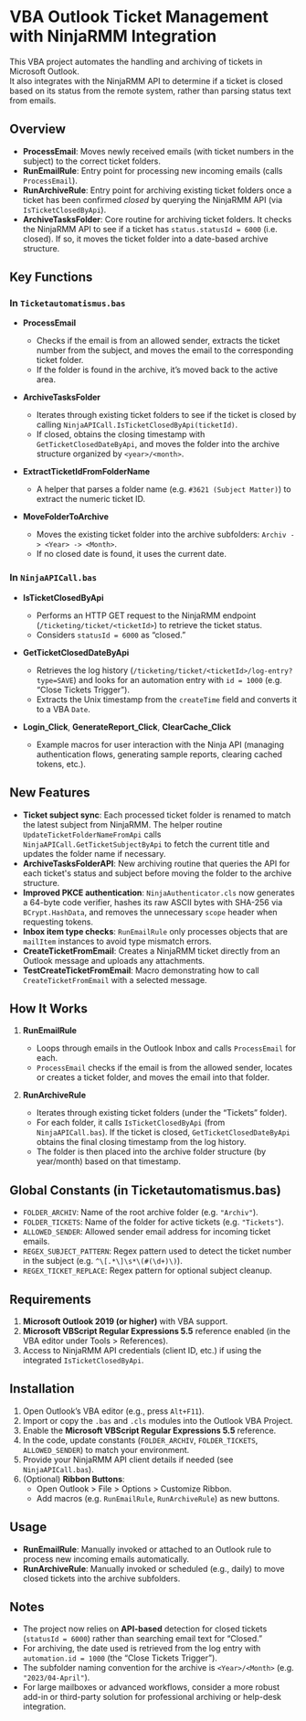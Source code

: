 # VBA Outlook Ticket Management with NinjaRMM Integration

This VBA project automates the handling and archiving of tickets in Microsoft Outlook.  
It also integrates with the NinjaRMM API to determine if a ticket is closed based on its status from the remote system, rather than parsing status text from emails.

## Overview

- **ProcessEmail**: Moves newly received emails (with ticket numbers in the subject) to the correct ticket folders.
- **RunEmailRule**: Entry point for processing new incoming emails (calls `ProcessEmail`).
- **RunArchiveRule**: Entry point for archiving existing ticket folders once a ticket has been confirmed *closed* by querying the NinjaRMM API (via `IsTicketClosedByApi`).
- **ArchiveTasksFolder**: Core routine for archiving ticket folders. It checks the NinjaRMM API to see if a ticket has `status.statusId = 6000` (i.e. closed). If so, it moves the ticket folder into a date-based archive structure.

## Key Functions

### In `Ticketautomatismus.bas`
- **ProcessEmail**  
  - Checks if the email is from an allowed sender, extracts the ticket number from the subject, and moves the email to the corresponding ticket folder.  
  - If the folder is found in the archive, it’s moved back to the active area.

- **ArchiveTasksFolder**  
  - Iterates through existing ticket folders to see if the ticket is closed by calling `NinjaAPICall.IsTicketClosedByApi(ticketId)`.  
  - If closed, obtains the closing timestamp with `GetTicketClosedDateByApi`, and moves the folder into the archive structure organized by `<year>/<month>`.

- **ExtractTicketIdFromFolderName**  
  - A helper that parses a folder name (e.g. `#3621 (Subject Matter)`) to extract the numeric ticket ID.

- **MoveFolderToArchive**  
  - Moves the existing ticket folder into the archive subfolders: `Archiv -> <Year> -> <Month>`.  
  - If no closed date is found, it uses the current date.

### In `NinjaAPICall.bas`
- **IsTicketClosedByApi**  
  - Performs an HTTP GET request to the NinjaRMM endpoint (`/ticketing/ticket/<ticketId>`) to retrieve the ticket status.  
  - Considers `statusId = 6000` as “closed.”

- **GetTicketClosedDateByApi**  
  - Retrieves the log history (`/ticketing/ticket/<ticketId>/log-entry?type=SAVE`) and looks for an automation entry with `id = 1000` (e.g. “Close Tickets Trigger”).  
  - Extracts the Unix timestamp from the `createTime` field and converts it to a VBA `Date`.

- **Login_Click**, **GenerateReport_Click**, **ClearCache_Click**  
  - Example macros for user interaction with the Ninja API (managing authentication flows, generating sample reports, clearing cached tokens, etc.).

## New Features

- **Ticket subject sync**: Each processed ticket folder is renamed to match the latest subject from NinjaRMM. The helper routine `UpdateTicketFolderNameFromApi` calls `NinjaAPICall.GetTicketSubjectByApi` to fetch the current title and updates the folder name if necessary.
- **ArchiveTasksFolderAPI**: New archiving routine that queries the API for each ticket's status and subject before moving the folder to the archive structure.
- **Improved PKCE authentication**: `NinjaAuthenticator.cls` now generates a 64-byte code verifier, hashes its raw ASCII bytes with SHA-256 via `BCrypt.HashData`, and removes the unnecessary `scope` header when requesting tokens.
- **Inbox item type checks**: `RunEmailRule` only processes objects that are `mailItem` instances to avoid type mismatch errors.
- **CreateTicketFromEmail**: Creates a NinjaRMM ticket directly from an Outlook message and uploads any attachments.
- **TestCreateTicketFromEmail**: Macro demonstrating how to call `CreateTicketFromEmail` with a selected message.

## How It Works

1. **RunEmailRule**  
   - Loops through emails in the Outlook Inbox and calls `ProcessEmail` for each.  
   - `ProcessEmail` checks if the email is from the allowed sender, locates or creates a ticket folder, and moves the email into that folder.

2. **RunArchiveRule**  
   - Iterates through existing ticket folders (under the “Tickets” folder).  
   - For each folder, it calls `IsTicketClosedByApi` (from `NinjaAPICall.bas`). If the ticket is closed, `GetTicketClosedDateByApi` obtains the final closing timestamp from the log history.  
   - The folder is then placed into the archive folder structure (by year/month) based on that timestamp.

## Global Constants (in Ticketautomatismus.bas)

- `FOLDER_ARCHIV`: Name of the root archive folder (e.g. `"Archiv"`).
- `FOLDER_TICKETS`: Name of the folder for active tickets (e.g. `"Tickets"`).
- `ALLOWED_SENDER`: Allowed sender email address for incoming ticket emails.
- `REGEX_SUBJECT_PATTERN`: Regex pattern used to detect the ticket number in the subject (e.g. `^\[.*\]\s*\(#(\d+)\)`).
- `REGEX_TICKET_REPLACE`: Regex pattern for optional subject cleanup.

## Requirements

1. **Microsoft Outlook 2019 (or higher)** with VBA support.  
2. **Microsoft VBScript Regular Expressions 5.5** reference enabled (in the VBA editor under Tools > References).  
3. Access to NinjaRMM API credentials (client ID, etc.) if using the integrated `IsTicketClosedByApi`.

## Installation

1. Open Outlook’s VBA editor (e.g., press `Alt+F11`).
2. Import or copy the `.bas` and `.cls` modules into the Outlook VBA Project.
3. Enable the **Microsoft VBScript Regular Expressions 5.5** reference.
4. In the code, update constants (`FOLDER_ARCHIV`, `FOLDER_TICKETS`, `ALLOWED_SENDER`) to match your environment.
5. Provide your NinjaRMM API client details if needed (see `NinjaAPICall.bas`).
6. (Optional) **Ribbon Buttons**:  
   - Open Outlook > File > Options > Customize Ribbon.  
   - Add macros (e.g. `RunEmailRule`, `RunArchiveRule`) as new buttons.

## Usage

- **RunEmailRule**: Manually invoked or attached to an Outlook rule to process new incoming emails automatically.
- **RunArchiveRule**: Manually invoked or scheduled (e.g., daily) to move closed tickets into the archive subfolders.

## Notes

- The project now relies on **API-based** detection for closed tickets (`statusId = 6000`) rather than searching email text for “Closed.”  
- For archiving, the date used is retrieved from the log entry with `automation.id = 1000` (the “Close Tickets Trigger”).  
- The subfolder naming convention for the archive is `<Year>/<Month>` (e.g. `"2023/04-April"`).
- For large mailboxes or advanced workflows, consider a more robust add-in or third-party solution for professional archiving or help-desk integration.
